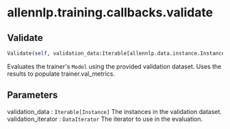 # allennlp.training.callbacks.validate

## Validate
```python
Validate(self, validation_data:Iterable[allennlp.data.instance.Instance], validation_iterator:allennlp.data.iterators.data_iterator.DataIterator) -> None
```

Evaluates the trainer's ``Model`` using the provided validation dataset.
Uses the results to populate trainer.val_metrics.

Parameters
----------
validation_data : ``Iterable[Instance]``
    The instances in the validation dataset.
validation_iterator : ``DataIterator``
    The iterator to use in the evaluation.

